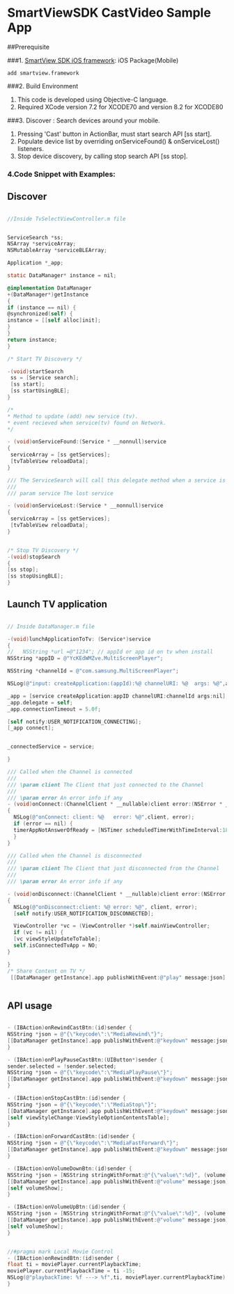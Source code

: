 # SmartViewSDK CastVideo Sample App #

##Prerequisite

###1. [SmartView SDK iOS framework](http://www.samsungdforum.com/AddLibrary/SmartViewDownload):  iOS Package(Mobile)
	
	add smartview.framework
	
###2. Build Environment
1. This code is developed using Objective-C language.
2. Required XCode version 7.2 for XCODE70 and version 8.2 for XCODE80
	

###3. Discover : Search devices around your mobile.
1. Pressing 'Cast' button in ActionBar, must start search API [ss start].
2. Populate device list by overriding onServiceFound() & onServiceLost() listeners.
3. Stop device discovery, by calling stop search API [ss stop].

### 4.Code Snippet with Examples:

## Discover ##

```objective-c

//Inside TvSelectViewController.m file


ServiceSearch *ss;
NSArray *serviceArray;
NSMutableArray *serviceBLEArray;

Application *_app;

static DataManager* instance = nil;

@implementation DataManager
+(DataManager*)getInstance
{
if (instance == nil) {
@synchronized(self) {
instance = [[self alloc]init];
}
}
return instance;
}

/* Start TV Discovery */

-(void)startSearch
 ss = [Service search];
 [ss start];
 [ss startUsingBLE];
}

/*
* Method to update (add) new service (tv).
* event recieved when service(tv) found on Network.
*/

- (void)onServiceFound:(Service * __nonnull)service
{
 serviceArray = [ss getServices];
 [tvTableView reloadData];
}

/// The ServiceSearch will call this delegate method when a service is lost
///
/// param service The lost service

- (void)onServiceLost:(Service * __nonnull)service
{
 serviceArray = [ss getServices];
 [tvTableView reloadData];
}


/* Stop TV Discovery */
-(void)stopSearch
{
[ss stop];
[ss stopUsingBLE];
}

```

## Launch TV application ##

```objective-c

// Inside DataManager.m file

-(void)lunchApplicationToTv: (Service*)service
{
//   NSString *url =@"1234"; // appId or app id on tv when install
NSString *appID = @"YcKEdWMZve.MultiScreenPlayer";

NSString *channelId = @"com.samsung.MultiScreenPlayer";

NSLog(@"input: createApplication:(appId):%@ channelURI: %@  args: %@",appID,  channelId, nil);

_app = [service createApplication:appID channelURI:channelId args:nil];
_app.delegate = self;
_app.connectionTimeout = 5.0f;

[self notify:USER_NOTIFICATION_CONNECTING];
[_app connect];


_connectedService = service;

}

/// Called when the Channel is connected
///
/// \param client The Client that just connected to the Channel
///
/// \param error An error info if any
- (void)onConnect:(ChannelClient * __nullable)client error:(NSError * __nullable)error
{
  NSLog(@"onConnect: client: %@   error: %@",client, error);
  if (error == nil) {
  timerAppNotAnswerOfReady = [NSTimer scheduledTimerWithTimeInterval:18.0f target:self selector:@selector(cannotCommunicateWithTvApp) userInfo:nil repeats:NO];
  }
}

/// Called when the Channel is disconnected
///
/// \param client The Client that just disconnected from the Channel
///
/// \param error An error info if any

- (void)onDisconnect:(ChannelClient * __nullable)client error:(NSError * __nullable)error
{
  NSLog(@"onDisconnect:client: %@ error: %@", client, error);
  [self notify:USER_NOTIFICATION_DISCONNECTED];

  ViewController *vc = (ViewController *)self.mainViewController;
  if (vc != nil) {
  [vc viewStyleUpdateToTable];
  self.isConnectedTvApp = NO;
}

}
/* Share Content on TV */
 [[DataManager getInstance].app publishWithEvent:@"play" message:json];
 
```

## API usage ##

```objective-c

- (IBAction)onRewindCastBtn:(id)sender {
NSString *json = @"{\"keycode\":\"MediaRewind\"}";
[[DataManager getInstance].app publishWithEvent:@"keydown" message:json];
}

- (IBAction)onPlayPauseCastBtn:(UIButton*)sender {
sender.selected = !sender.selected;
NSString *json = @"{\"keycode\":\"MediaPlayPause\"}";
[[DataManager getInstance].app publishWithEvent:@"keydown" message:json];
}

- (IBAction)onStopCastBtn:(id)sender {
NSString *json = @"{\"keycode\":\"MediaStop\"}";
[[DataManager getInstance].app publishWithEvent:@"keydown" message:json];
[self viewStyleChange:ViewStyleOptionContentsTable];
}

- (IBAction)onForwardCastBtn:(id)sender {
NSString *json = @"{\"keycode\":\"MediaFastForward\"}";
[[DataManager getInstance].app publishWithEvent:@"keydown" message:json];
}

- (IBAction)onVolumeDownBtn:(id)sender {
NSString *json = [NSString stringWithFormat:@"{\"value\":%d}", (volume > 0)?--volume:volume];
[[DataManager getInstance].app publishWithEvent:@"volume" message:json];
[self volumeShow];
}

- (IBAction)onVolumeUpBtn:(id)sender {
NSString *json = [NSString stringWithFormat:@"{\"value\":%d}", (volume < 100)?++volume:volume];
[[DataManager getInstance].app publishWithEvent:@"volume" message:json];
[self volumeShow];
}


//#pragma mark Local Movie Control
- (IBAction)onRewindBtn:(id)sender {
float ti = moviePlayer.currentPlaybackTime;
moviePlayer.currentPlaybackTime = ti -15;
NSLog(@"playbackTime: %f ---> %f",ti, moviePlayer.currentPlaybackTime);
}

```

